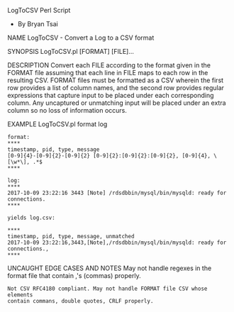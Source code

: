LogToCSV Perl Script
 - By Bryan Tsai


NAME
    LogToCSV - Convert a Log to a CSV format

SYNOPSIS
    LogToCSV.pl [FORMAT] [FILE]...

DESCRIPTION
    Convert each FILE according to the format given in the FORMAT file
    assuming that each line in FILE maps to each row in the resulting CSV.
    FORMAT files must be formatted as a CSV wherein the first row provides
    a list of column names, and the second row provides regular expressions
    that capture input to be placed under each corresponding column.
    Any uncaptured or unmatching input will be placed under an extra column 
    so no loss of information occurs.

EXAMPLE
    LogToCSV.pl format log

    format:
    ****
    timestamp, pid, type, message
    [0-9]{4}-[0-9]{2}-[0-9]{2} [0-9]{2}:[0-9]{2}:[0-9]{2}, [0-9]{4}, \[\w*\], .*$
    ****

    log:
    ****
    2017-10-09 23:22:16 3443 [Note] /rdsdbbin/mysql/bin/mysqld: ready for connections.
    ****

    yields log.csv:

    ****
    timestamp, pid, type, message, unmatched
    2017-10-09 23:22:16,3443,[Note],/rdsdbbin/mysql/bin/mysqld: ready for connections.,
    ****

UNCAUGHT EDGE CASES AND NOTES
    May not handle regexes in the format file that contain ,'s (commas) properly.
    
    Not CSV RFC4180 compliant. May not handle FORMAT file CSV whose elements
    contain commans, double quotes, CRLF properly.
